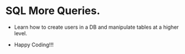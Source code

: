 # SQL More Queries.
- Learn how to create users in a DB and manipulate tables at a higher level.<br>
* Happy Coding!!!
